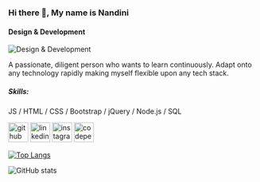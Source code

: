 ### Hi there 👋, My name is Nandini
#### Design & Development
![Design & Development](https://media.licdn.com/dms/image/C4D16AQGmOJdMJTHrLA/profile-displaybackgroundimage-shrink_350_1400/0/1668800604591?e=1677715200&v=beta&t=SPmaX144Jxg0JmVwxMI4E_xtHhQFZewbimMXvwAcGDM)

A passionate, diligent person who wants to learn continuously. Adapt onto any technology rapidly making myself flexible upon any tech stack.

##### Skills:
 JS / HTML / CSS / Bootstrap / jQuery / Node.js / SQL


[<img src='https://cdn.jsdelivr.net/npm/simple-icons@3.0.1/icons/github.svg' alt='github' height='40'>](https://github.com/nandini-gangrade)  [<img src='https://cdn.jsdelivr.net/npm/simple-icons@3.0.1/icons/linkedin.svg' alt='linkedin' height='40'>](https://www.linkedin.com/in/nandini-gangrade-868385227/)  [<img src='https://cdn.jsdelivr.net/npm/simple-icons@3.0.1/icons/instagram.svg' alt='instagram' height='40'>](https://www.instagram.com/monn_coquelicot/)  [<img src='https://cdn.jsdelivr.net/npm/simple-icons@3.0.1/icons/codepen.svg' alt='codepen' height='40'>](https://codepen.io/nandini-gangrade)  

[![Top Langs](https://github-readme-stats.vercel.app/api/top-langs/?username=nandini-gangrade)](https://github.com/anuraghazra/github-readme-stats)

![GitHub stats](https://github-readme-stats.vercel.app/api?username=nandini-gangrade&show_icons=true)  
